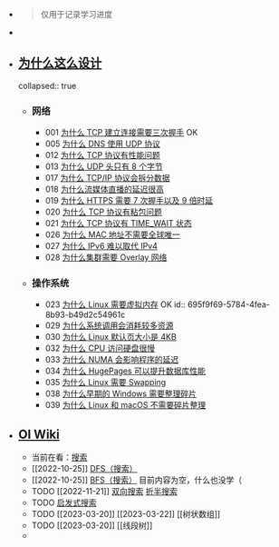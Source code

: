 - > 仅用于记录学习进度
-
- ## [为什么这么设计](https://draveness.me/whys-the-design/)
  collapsed:: true
	- ### 网络
		- 001 [为什么 TCP 建立连接需要三次握手](https://draveness.me/whys-the-design-tcp-three-way-handshake/) OK
		- 005 [为什么 DNS 使用 UDP 协议](https://draveness.me/whys-the-design-dns-udp-tcp/)
		- 012 [为什么 TCP 协议有性能问题](https://draveness.me/whys-the-design-tcp-performance/)
		- 013 [为什么 UDP 头只有 8 个字节](https://draveness.me/whys-the-design-udp-minimum-header/)
		- 017 [为什么 TCP/IP 协议会拆分数据](https://draveness.me/whys-the-design-tcp-segment-ip-packet/)
		- 018 [为什么流媒体直播的延迟很高](https://draveness.me/whys-the-design-live-streaming-latency/)
		- 019 [为什么 HTTPS 需要 7 次握手以及 9 倍时延](https://draveness.me/whys-the-design-https-latency/)
		- 020 [为什么 TCP 协议有粘包问题](https://draveness.me/whys-the-design-tcp-message-frame/)
		- 021 [为什么 TCP 协议有 TIME_WAIT 状态](https://draveness.me/whys-the-design-tcp-time-wait/)
		- 026 [为什么 MAC 地址不需要全球唯一](https://draveness.me/whys-the-design-non-unique-mac-address/)
		- 027 [为什么 IPv6 难以取代 IPv4](https://draveness.me/whys-the-design-ipv6-replacing-ipv4/)
		- 028 [为什么集群需要 Overlay 网络](https://draveness.me/whys-the-design-overlay-network/)
	- ### 操作系统
		- 023 [为什么 Linux 需要虚拟内存](https://draveness.me/whys-the-design-os-virtual-memory/) OK
		  id:: 695f9f69-5784-4fea-8b93-b49d2c54961c
		- 029 [为什么系统调用会消耗较多资源](https://draveness.me/whys-the-design-syscall-overhead/)
		- 030 [为什么 Linux 默认页大小是 4KB](https://draveness.me/whys-the-design-linux-default-page/)
		- 032 [为什么 CPU 访问硬盘很慢](https://draveness.me/whys-the-design-cpu-and-disk/)
		- 033 [为什么 NUMA 会影响程序的延迟](https://draveness.me/whys-the-design-numa-performance)
		- 034 [为什么 HugePages 可以提升数据库性能](https://draveness.me/whys-the-design-linux-hugepages)
		- 035 [为什么 Linux 需要 Swapping](https://draveness.me/whys-the-design-linux-swapping)
		- 038 [为什么早期的 Windows 需要整理碎片](https://draveness.me/whys-the-design-windows-defragmentation/)
		- 039 [为什么 Linux 和 macOS 不需要碎片整理](https://draveness.me/whys-the-design-linux-macos-fragmentation)
- ## [OI Wiki](https://oi-wiki.org/)
	- 当前在看：[搜索](https://oi-wiki.org/search/)
	- [[2022-10-25]]  [DFS（搜索）](https://oi-wiki.org/search/dfs/)
	- [[2022-10-25]]  [BFS（搜索）](https://oi-wiki.org/search/bfs/) 目前内容为空，什么也没学（
	- TODO [[2022-11-21]]  [双向搜索](https://oi-wiki.org/search/bidirectional/) [折半搜索](https://www.cnblogs.com/zaza-zt/p/13360679.html)
	- TODO [启发式搜索](https://oi-wiki.org/search/heuristic/)
	- TODO [[2023-03-20]] [[2023-03-22]]  [[树状数组]]
	- TODO [[2023-03-20]]   [[线段树]]
	-